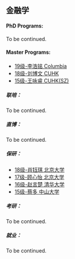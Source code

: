 ## 金融学

#### PhD Programs:

To be continued.

#### Master Programs:

* [19级-李浩铭 Columbia]([US]-19-lihaoming)
* [18级-刘博文 CUHK]([HK]-18-liubowen)
* [15级-王咏睿 CUHK(SZ)]([CN]-15-wangyongrui)

##### 联培：

To be continued.

##### 直博：

To be continued.

##### 保研：

- [18级-肖钰琪 北京大学]([CN]-18-xiaoyuqi)
- [17级-顾心怡 北京大学]([CN]-17-guxinyi)
- [16级-赵言楚 清华大学]([CN]-16-zhaoyanchu)
- [15级-蔡多 中山大学]([CN]-15-caiduo)

##### 考研：

To be continued.

##### 就业：

To be continued.
